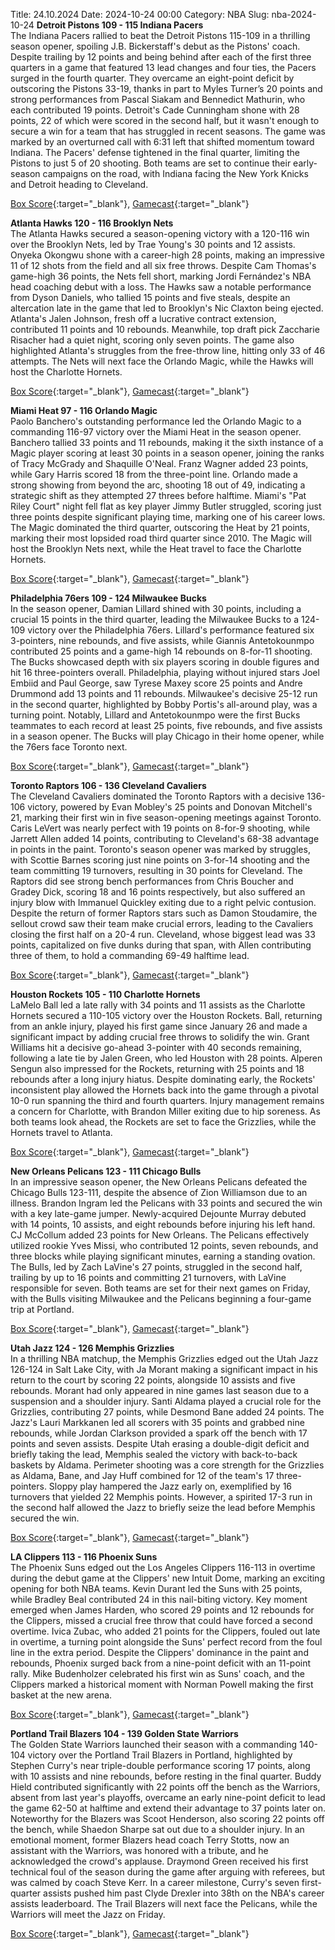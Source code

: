 Title: 24.10.2024
Date: 2024-10-24 00:00
Category: NBA 
Slug: nba-2024-10-24 
**Detroit Pistons 109 - 115 Indiana Pacers**  
The Indiana Pacers rallied to beat the Detroit Pistons 115-109 in a thrilling season opener, spoiling J.B. Bickerstaff's debut as the Pistons' coach. Despite trailing by 12 points and being behind after each of the first three quarters in a game that featured 13 lead changes and four ties, the Pacers surged in the fourth quarter. They overcame an eight-point deficit by outscoring the Pistons 33-19, thanks in part to Myles Turner’s 20 points and strong performances from Pascal Siakam and Bennedict Mathurin, who each contributed 19 points. Detroit's Cade Cunningham shone with 28 points, 22 of which were scored in the second half, but it wasn't enough to secure a win for a team that has struggled in recent seasons. The game was marked by an overturned call with 6:31 left that shifted momentum toward Indiana. The Pacers' defense tightened in the final quarter, limiting the Pistons to just 5 of 20 shooting. Both teams are set to continue their early-season campaigns on the road, with Indiana facing the New York Knicks and Detroit heading to Cleveland. 

[Box Score](/game/ind-vs-det-0022400063/box-score){:target="_blank"}, [Gamecast](/game/ind-vs-det-0022400063){:target="_blank"}<br>

**Atlanta Hawks 120 - 116 Brooklyn Nets**  
The Atlanta Hawks secured a season-opening victory with a 120-116 win over the Brooklyn Nets, led by Trae Young's 30 points and 12 assists. Onyeka Okongwu shone with a career-high 28 points, making an impressive 11 of 12 shots from the field and all six free throws. Despite Cam Thomas's game-high 36 points, the Nets fell short, marking Jordi Fernández's NBA head coaching debut with a loss. The Hawks saw a notable performance from Dyson Daniels, who tallied 15 points and five steals, despite an altercation late in the game that led to Brooklyn's Nic Claxton being ejected. Atlanta's Jalen Johnson, fresh off a lucrative contract extension, contributed 11 points and 10 rebounds. Meanwhile, top draft pick Zaccharie Risacher had a quiet night, scoring only seven points. The game also highlighted Atlanta's struggles from the free-throw line, hitting only 33 of 46 attempts. The Nets will next face the Orlando Magic, while the Hawks will host the Charlotte Hornets. 

[Box Score](/game/bkn-vs-atl-0022400064/box-score){:target="_blank"}, [Gamecast](/game/bkn-vs-atl-0022400064){:target="_blank"}<br>

**Miami Heat 97 - 116 Orlando Magic**  
Paolo Banchero's outstanding performance led the Orlando Magic to a commanding 116-97 victory over the Miami Heat in the season opener. Banchero tallied 33 points and 11 rebounds, making it the sixth instance of a Magic player scoring at least 30 points in a season opener, joining the ranks of Tracy McGrady and Shaquille O'Neal. Franz Wagner added 23 points, while Gary Harris scored 18 from the three-point line. Orlando made a strong showing from beyond the arc, shooting 18 out of 49, indicating a strategic shift as they attempted 27 threes before halftime. Miami's "Pat Riley Court" night fell flat as key player Jimmy Butler struggled, scoring just three points despite significant playing time, marking one of his career lows. The Magic dominated the third quarter, outscoring the Heat by 21 points, marking their most lopsided road third quarter since 2010. The Magic will host the Brooklyn Nets next, while the Heat travel to face the Charlotte Hornets. 

[Box Score](/game/orl-vs-mia-0022400065/box-score){:target="_blank"}, [Gamecast](/game/orl-vs-mia-0022400065){:target="_blank"}<br>

**Philadelphia 76ers 109 - 124 Milwaukee Bucks**  
In the season opener, Damian Lillard shined with 30 points, including a crucial 15 points in the third quarter, leading the Milwaukee Bucks to a 124-109 victory over the Philadelphia 76ers. Lillard's performance featured six 3-pointers, nine rebounds, and five assists, while Giannis Antetokounmpo contributed 25 points and a game-high 14 rebounds on 8-for-11 shooting. The Bucks showcased depth with six players scoring in double figures and hit 16 three-pointers overall. Philadelphia, playing without injured stars Joel Embiid and Paul George, saw Tyrese Maxey score 25 points and Andre Drummond add 13 points and 11 rebounds. Milwaukee's decisive 25-12 run in the second quarter, highlighted by Bobby Portis's all-around play, was a turning point. Notably, Lillard and Antetokounmpo were the first Bucks teammates to each record at least 25 points, five rebounds, and five assists in a season opener. The Bucks will play Chicago in their home opener, while the 76ers face Toronto next. 

[Box Score](/game/mil-vs-phi-0022400066/box-score){:target="_blank"}, [Gamecast](/game/mil-vs-phi-0022400066){:target="_blank"}<br>

**Toronto Raptors 106 - 136 Cleveland Cavaliers**  
The Cleveland Cavaliers dominated the Toronto Raptors with a decisive 136-106 victory, powered by Evan Mobley's 25 points and Donovan Mitchell's 21, marking their first win in five season-opening meetings against Toronto. Caris LeVert was nearly perfect with 19 points on 8-for-9 shooting, while Jarrett Allen added 14 points, contributing to Cleveland's 68-38 advantage in points in the paint. Toronto's season opener was marked by struggles, with Scottie Barnes scoring just nine points on 3-for-14 shooting and the team committing 19 turnovers, resulting in 30 points for Cleveland. The Raptors did see strong bench performances from Chris Boucher and Gradey Dick, scoring 18 and 16 points respectively, but also suffered an injury blow with Immanuel Quickley exiting due to a right pelvic contusion. Despite the return of former Raptors stars such as Damon Stoudamire, the sellout crowd saw their team make crucial errors, leading to the Cavaliers closing the first half on a 20-4 run. Cleveland, whose biggest lead was 33 points, capitalized on five dunks during that span, with Allen contributing three of them, to hold a commanding 69-49 halftime lead. 

[Box Score](/game/cle-vs-tor-0022400067/box-score){:target="_blank"}, [Gamecast](/game/cle-vs-tor-0022400067){:target="_blank"}<br>

**Houston Rockets 105 - 110 Charlotte Hornets**  
LaMelo Ball led a late rally with 34 points and 11 assists as the Charlotte Hornets secured a 110-105 victory over the Houston Rockets. Ball, returning from an ankle injury, played his first game since January 26 and made a significant impact by adding crucial free throws to solidify the win. Grant Williams hit a decisive go-ahead 3-pointer with 40 seconds remaining, following a late tie by Jalen Green, who led Houston with 28 points. Alperen Sengun also impressed for the Rockets, returning with 25 points and 18 rebounds after a long injury hiatus. Despite dominating early, the Rockets' inconsistent play allowed the Hornets back into the game through a pivotal 10-0 run spanning the third and fourth quarters. Injury management remains a concern for Charlotte, with Brandon Miller exiting due to hip soreness. As both teams look ahead, the Rockets are set to face the Grizzlies, while the Hornets travel to Atlanta. 

[Box Score](/game/cha-vs-hou-0022400068/box-score){:target="_blank"}, [Gamecast](/game/cha-vs-hou-0022400068){:target="_blank"}<br>

**New Orleans Pelicans 123 - 111 Chicago Bulls**  
In an impressive season opener, the New Orleans Pelicans defeated the Chicago Bulls 123-111, despite the absence of Zion Williamson due to an illness. Brandon Ingram led the Pelicans with 33 points and secured the win with a key late-game jumper. Newly-acquired Dejounte Murray debuted with 14 points, 10 assists, and eight rebounds before injuring his left hand. CJ McCollum added 23 points for New Orleans. The Pelicans effectively utilized rookie Yves Missi, who contributed 12 points, seven rebounds, and three blocks while playing significant minutes, earning a standing ovation. The Bulls, led by Zach LaVine's 27 points, struggled in the second half, trailing by up to 16 points and committing 21 turnovers, with LaVine responsible for seven. Both teams are set for their next games on Friday, with the Bulls visiting Milwaukee and the Pelicans beginning a four-game trip at Portland. 

[Box Score](/game/chi-vs-nop-0022400069/box-score){:target="_blank"}, [Gamecast](/game/chi-vs-nop-0022400069){:target="_blank"}<br>

**Utah Jazz 124 - 126 Memphis Grizzlies**  
In a thrilling NBA matchup, the Memphis Grizzlies edged out the Utah Jazz 126-124 in Salt Lake City, with Ja Morant making a significant impact in his return to the court by scoring 22 points, alongside 10 assists and five rebounds. Morant had only appeared in nine games last season due to a suspension and a shoulder injury. Santi Aldama played a crucial role for the Grizzlies, contributing 27 points, while Desmond Bane added 24 points. The Jazz's Lauri Markkanen led all scorers with 35 points and grabbed nine rebounds, while Jordan Clarkson provided a spark off the bench with 17 points and seven assists. Despite Utah erasing a double-digit deficit and briefly taking the lead, Memphis sealed the victory with back-to-back baskets by Aldama. Perimeter shooting was a core strength for the Grizzlies as Aldama, Bane, and Jay Huff combined for 12 of the team's 17 three-pointers. Sloppy play hampered the Jazz early on, exemplified by 16 turnovers that yielded 22 Memphis points. However, a spirited 17-3 run in the second half allowed the Jazz to briefly seize the lead before Memphis secured the win. 

[Box Score](/game/mem-vs-uta-0022400070/box-score){:target="_blank"}, [Gamecast](/game/mem-vs-uta-0022400070){:target="_blank"}<br>

**LA Clippers 113 - 116 Phoenix Suns**  
The Phoenix Suns edged out the Los Angeles Clippers 116-113 in overtime during the debut game at the Clippers' new Intuit Dome, marking an exciting opening for both NBA teams. Kevin Durant led the Suns with 25 points, while Bradley Beal contributed 24 in this nail-biting victory. Key moment emerged when James Harden, who scored 29 points and 12 rebounds for the Clippers, missed a crucial free throw that could have forced a second overtime. Ivica Zubac, who added 21 points for the Clippers, fouled out late in overtime, a turning point alongside the Suns' perfect record from the foul line in the extra period. Despite the Clippers' dominance in the paint and rebounds, Phoenix surged back from a nine-point deficit with an 11-point rally. Mike Budenholzer celebrated his first win as Suns' coach, and the Clippers marked a historical moment with Norman Powell making the first basket at the new arena. 

[Box Score](/game/phx-vs-lac-0022400071/box-score){:target="_blank"}, [Gamecast](/game/phx-vs-lac-0022400071){:target="_blank"}<br>

**Portland Trail Blazers 104 - 139 Golden State Warriors**  
The Golden State Warriors launched their season with a commanding 140-104 victory over the Portland Trail Blazers in Portland, highlighted by Stephen Curry's near triple-double performance scoring 17 points, along with 10 assists and nine rebounds, before resting in the final quarter. Buddy Hield contributed significantly with 22 points off the bench as the Warriors, absent from last year's playoffs, overcame an early nine-point deficit to lead the game 62-50 at halftime and extend their advantage to 37 points later on. Noteworthy for the Blazers was Scoot Henderson, also scoring 22 points off the bench, while Shaedon Sharpe sat out due to a shoulder injury. In an emotional moment, former Blazers head coach Terry Stotts, now an assistant with the Warriors, was honored with a tribute, and he acknowledged the crowd's applause. Draymond Green received his first technical foul of the season during the game after arguing with referees, but was calmed by coach Steve Kerr. In a career milestone, Curry's seven first-quarter assists pushed him past Clyde Drexler into 38th on the NBA's career assists leaderboard. The Trail Blazers will next face the Pelicans, while the Warriors will meet the Jazz on Friday. 

[Box Score](/game/gsw-vs-por-0022400072/box-score){:target="_blank"}, [Gamecast](/game/gsw-vs-por-0022400072){:target="_blank"}<br>


